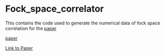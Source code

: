 # Fock_space_correlator

This contains the code used to generate the numerical data of fock space correlation for the [paper](https://journals.aps.org/prb/abstract/10.1103/PhysRevB.108.L140201)

<a href="https://journals.aps.org/prb/abstract/10.1103/PhysRevB.108.L140201" target="_blank">paper</a>

[Link to Paper](https://scholar.google.com/scholar_lookup?arxiv_id=2305.06374)




